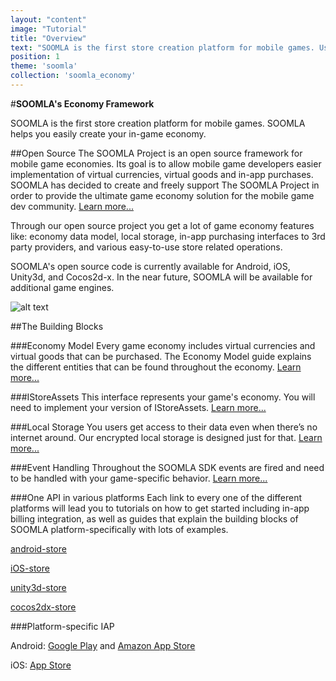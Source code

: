 ```yaml
---
layout: "content"
image: "Tutorial"
title: "Overview"
text: "SOOMLA is the first store creation platform for mobile games. Use our open-source framework to easily create your in-game economy."
position: 1
theme: 'soomla'
collection: 'soomla_economy'
---
```


#**SOOMLA's Economy Framework**

SOOMLA is the first store creation platform for mobile games. SOOMLA helps you easily create your in-game economy.

##Open Source
The SOOMLA Project is an open source framework for mobile game economies. Its goal is to allow mobile game developers easier implementation of virtual currencies, virtual goods and in-app purchases. SOOMLA has decided to create and freely support The SOOMLA Project in order to provide the ultimate game economy solution for the mobile game dev community. [Learn more...](http://project.soom.la/)

Through our open source project you get a lot of game economy features like: economy data model, local storage, in-app purchasing interfaces to 3rd party providers, and various easy-to-use store related operations.

SOOMLA's open source code is currently available for Android, iOS, Unity3d, and Cocos2d-x. In the near future, SOOMLA will be available for additional game engines.

![alt text](/img/tutorial_img/soomla_diagrams/SoomlaBuildingBlocks.png "Soomla Building Blocks")

##The Building Blocks

###Economy Model
Every game economy includes virtual currencies and virtual goods that can be purchased. The Economy Model guide explains the different entities that can be found throughout the economy. [Learn more...](/docs/soomla/economy/EconomyModel)

###IStoreAssets
This interface represents your game's economy. You will need to implement your version of IStoreAssets. [Learn more...](/docs/soomla/economy/IStoreAssets)

###Local Storage
You users get access to their data even when there’s no internet around. Our encrypted local storage is designed just for that. [Learn more...](/docs/soomla/economy/Storage)

###Event Handling
Throughout the SOOMLA SDK events are fired and need to be handled with your game-specific behavior. [Learn more...](/docs/soomla/economy/Events)

###One API in various platforms
Each link to every one of the different platforms will lead you to tutorials on how to get started including in-app billing integration, as well as guides that explain the building blocks of SOOMLA platform-specifically with lots of examples.  

[android-store](/docs/platforms/android)

[iOS-store](/docs/platforms/ios)

[unity3d-store](/docs/platforms/unity)

[cocos2dx-store](/docs/platforms/cocos2dx)

###Platform-specific IAP

Android: [Google Play](/docs/platforms/android/GooglePlayIAB) and [Amazon App Store](/docs/platforms/android/AmazonIAB)

iOS: [App Store](/docs/platforms/ios/AppStoreIAB)

